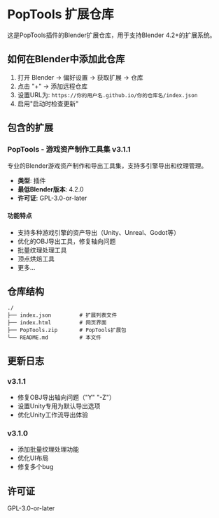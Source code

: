 # PopTools 扩展仓库

这是PopTools插件的Blender扩展仓库，用于支持Blender 4.2+的扩展系统。

## 如何在Blender中添加此仓库

1. 打开 Blender → 偏好设置 → 获取扩展 → 仓库
2. 点击 "+" → 添加远程仓库
3. 设置URL为: `https://你的用户名.github.io/你的仓库名/index.json`
4. 启用"启动时检查更新"

## 包含的扩展

### PopTools - 游戏资产制作工具集 v3.1.1

专业的Blender游戏资产制作和导出工具集，支持多引擎导出和纹理管理。

- **类型**: 插件
- **最低Blender版本**: 4.2.0
- **许可证**: GPL-3.0-or-later

#### 功能特点

- 支持多种游戏引擎的资产导出（Unity、Unreal、Godot等）
- 优化的OBJ导出工具，修复轴向问题
- 批量纹理处理工具
- 顶点烘焙工具
- 更多...

## 仓库结构

```
./
├── index.json         # 扩展列表文件
├── index.html         # 网页界面
├── PopTools.zip       # PopTools扩展包
└── README.md          # 本文件
```

## 更新日志

### v3.1.1
- 修复OBJ导出轴向问题（"Y" "-Z"）
- 设置Unity专用为默认导出选项
- 优化Unity工作流导出体验

### v3.1.0
- 添加批量纹理处理功能
- 优化UI布局
- 修复多个bug

## 许可证

GPL-3.0-or-later